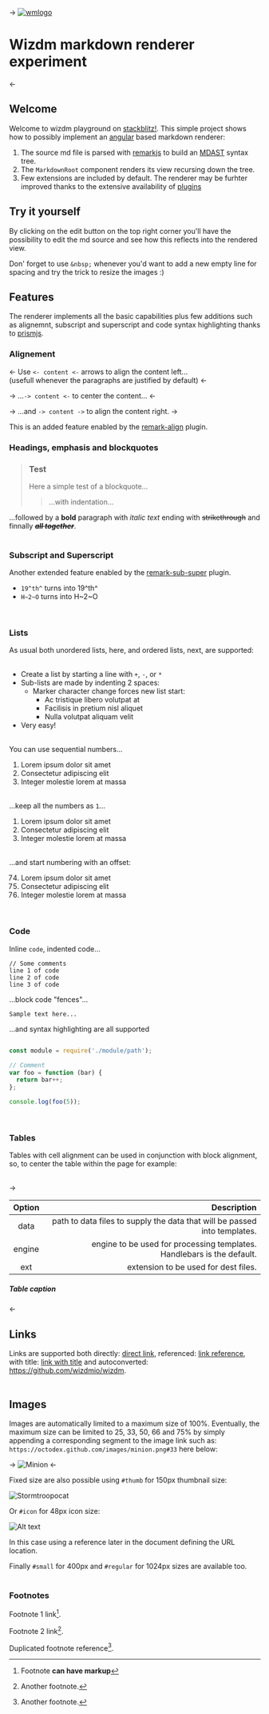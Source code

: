 ->
[![wmlogo](https://raw.githubusercontent.com/wizdmio/wizdm/master/apps/wizdm/src/assets/img/wmlogo.png#thumb "wizdm")](https://wizdm.io)
# **Wizdm markdown renderer experiment**
<-

## **Welcome**
Welcome to wizdm playground on [stackblitz!](https://stackblitz.com/). This simple project shows how to possibly implement an [angular](https://angular.io/) based markdown renderer:  

1. The source md file is parsed with [remarkjs](https://github.com/remarkjs/remark) to build an [MDAST](https://github.com/syntax-tree/mdast) syntax tree.
2. The `MarkdownRoot` component renders its view recursing down the tree.
3. Few extensions are included by default. The renderer may be furhter improved thanks to the extensive availability of [plugins](https://github.com/remarkjs/remark/blob/master/doc/plugins.md)

## **Try it yourself**
By clicking on the edit button on the top right corner you'll have the possibility to edit the md source and see how this reflects into the rendered view.

Don' forget to use `&nbsp;` whenever you'd want to add a new empty line for spacing and try the trick to resize the images :)

## **Features**
The renderer implements all the basic capabilities plus few additions such as alignemnt, subscript and superscript and code syntax highlighting thanks to [prismjs](https://github.com/PrismJS/prism).

### **Alignement**
<-
Use `<- content <-` arrows to align the content left...  
(usefull whenever the paragraphs are justified by default)
<-

->
...`-> content <-` to center the content...
<-

->
...and `-> content ->` to align the content right. 
->

This is an added feature enabled by the [remark-align](https://github.com/zestedesavoir/zmarkdown/tree/master/packages/remark-align) plugin.

### **Headings, emphasis and blockquotes**
> ### **Test**
> Here a simple test of a blockquote...
>> ...with indentation... 

...followed by a **bold** paragraph with *italic text* ending with ~~strikethrough~~ and finnally **_~~all together~~_**.  
&nbsp;  

### **Subscript and Superscript**
Another extended feature enabled by the [remark-sub-super](https://github.com/zestedesavoir/zmarkdown/tree/master/packages/remark-sub-super) plugin.

- `19^th^` turns into 19^th^
- `H~2~O` turns into H~2~O

&nbsp;  

### **Lists**
As usual both unordered lists, here, and ordered lists, next, are supported:  
&nbsp;  
+ Create a list by starting a line with `+`, `-`, or `*`
+ Sub-lists are made by indenting 2 spaces:
  - Marker character change forces new list start:
    * Ac tristique libero volutpat at
    + Facilisis in pretium nisl aliquet
    - Nulla volutpat aliquam velit
+ Very easy!  

&nbsp;  
You can use sequential numbers...  

1. Lorem ipsum dolor sit amet
2. Consectetur adipiscing elit
3. Integer molestie lorem at massa

&nbsp;  
...keep all the numbers as `1`...  

1. Lorem ipsum dolor sit amet
1. Consectetur adipiscing elit
1. Integer molestie lorem at massa  

&nbsp;  
...and start numbering with an offset:  

74. Lorem ipsum dolor sit amet
1. Consectetur adipiscing elit
1. Integer molestie lorem at massa  

&nbsp;  

### **Code**

Inline `code`, indented code...

    // Some comments
    line 1 of code
    line 2 of code
    line 3 of code


...block code "fences"...

```
Sample text here...
```

...and syntax highlighting are all supported

``` javascript

const module = require('./module/path');

// Comment
var foo = function (bar) {
  return bar++;
};

console.log(foo(5));
```

&nbsp;  

### **Tables**
Tables with cell alignment can be used in conjunction with block alignment, so, to center the table within the page for example:  
&nbsp;

->

| Option | Description |
| :-----:| -----------:|
| data   | path to data files to supply the data that will be passed into templates. |
| engine | engine to be used for processing templates. Handlebars is the default. |
| ext    | extension to be used for dest files. |

##### Table caption

<-

## **Links**
Links are supported both directly: [direct link](https://wizdm.io), referenced: [link reference][id], with title: [link with title](https://github.com/wizdmio/wizdm "title text!") and autoconverted: https://github.com/wizdmio/wizdm.  
&nbsp;  

## **Images**
Images are automatically limited to a maximum size of 100%. Eventually, the maximum size can be limited to 25, 33, 50, 66 and 75% by simply appending a corresponding segment to the image link such as: `https://octodex.github.com/images/minion.png#33` here below:

->
![Minion](https://octodex.github.com/images/minion.png#33)
<-

Fixed size are also possible using `#thumb` for 150px thumbnail size:

![Stormtroopocat](https://octodex.github.com/images/stormtroopocat.jpg#thumb "The Stormtroopocat")

Or `#icon` for 48px icon size:

![Alt text][id]

In this case using a reference later in the document defining the URL location.

[id]: https://octodex.github.com/images/dojocat.jpg#icon "The Dojocat"

Finally `#small` for 400px and `#regular` for 1024px sizes are available too.  
&nbsp;  

### **Footnotes**

Footnote 1 link[^first].

Footnote 2 link[^second].

Duplicated footnote reference[^second].

[^first]: Footnote **can have markup**
[^second]: Another footnote.

